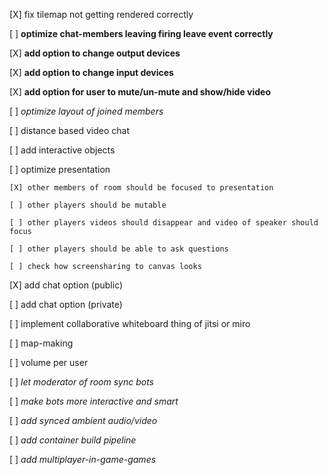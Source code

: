 [X] fix tilemap not getting rendered correctly

[ ] **optimize chat-members leaving firing leave event correctly**

[X] **add option to change output devices**

[X] **add option to change input devices**

[X] **add option for user to mute/un-mute and show/hide video**

[ ] _optimize layout of joined members_

[ ] distance based video chat

[ ] add interactive objects

[ ] optimize presentation

    [X] other members of room should be focused to presentation

    [ ] other players should be mutable

    [ ] other players videos should disappear and video of speaker should focus

    [ ] other players should be able to ask questions

    [ ] check how screensharing to canvas looks

[X] add chat option (public)

[ ] add chat option (private)

[ ] implement collaborative whiteboard thing of jitsi or miro

[ ] map-making

[ ] volume per user

[ ] _let moderator of room sync bots_

[ ] _make bots more interactive and smart_

[ ] _add synced ambient audio/video_

[ ] _add container build pipeline_

[ ] _add multiplayer-in-game-games_